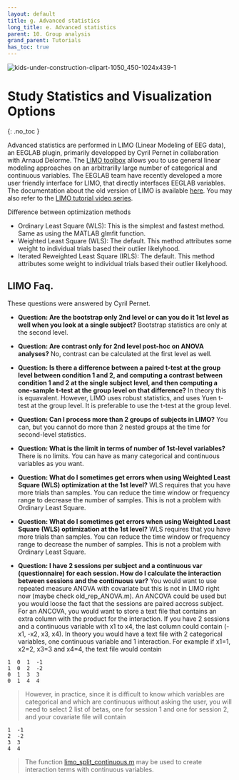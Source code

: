 ```yaml
---
layout: default
title: g. Advanced statistics
long_title: e. Advanced statistics
parent: 10. Group analysis
grand_parent: Tutorials 
has_toc: true
---
```


![kids-under-construction-clipart-1050_450-1024x439-1](https://user-images.githubusercontent.com/1872705/190218156-204dee28-4774-4fa6-831b-174d60c93ac5.png)

Study Statistics and Visualization Options
============================================
{: .no_toc }

Advanced statistics are performed in LIMO (Linear Modeling of EEG data), an EEGLAB plugin, primarily developped by Cyril Pernet in collaboration with Arnaud Delorme. 
The [LIMO toolbox](https://limo-eeg-toolbox.github.io/limo_meeg/) allows you to use general linear modeling approaches on an arbitrarilly large 
number of categorical and continuous variables. The EEGLAB team have recently developed a more user friendly interface for LIMO, that directly interfaces EEGLAB variables.
The documentation about the old version of LIMO is available [here](https://github.com/LIMO-EEG-Toolbox/limo_meeg/wiki). You may also refer to the
[LIMO tutorial video series](https://www.youtube.com/embed/videoseries?list=PLXc9qfVbMMN2Vrzte9ul3nrrG8AgB5OkU).

Difference between optimization methods 
- Ordinary Least Square (WLS): This is the simplest and fastest method. Same as using the MATLAB glmfit function.
- Weighted Least Square (WLS): The default. This method attributes some weight to individual trials based their outlier likelyhood.
- Iterated Reweighted Least Square (IRLS): The default. This method attributes some weight to individual trials based their outlier likelyhood.
 
LIMO Faq.
------
These questions were answered by Cyril Pernet.

* **Question: Are the bootstrap only 2nd level or can you do it 1st level as well when you look at a single subject?** Bootstrap statistics are only at the second level.

* **Question: Are contrast only for 2nd level post-hoc on ANOVA analyses?** No, contrast can be calculated at the first level as well.

* **Question: Is there a difference between a paired t-test at the group level between condition 1 and 2, and computing a contrast between condition 1 and 2 at the single subject level, and then computing a one-sample t-test at the group level on that difference?** In theory this is equavalent. However, LIMO uses robust statistics, and uses Yuen t-test at the group level. It is preferable to use the t-test at the group level. 

* **Question: Can I process more than 2 groups of subjects in LIMO?** You can, but you cannot do more than 2 nested groups at the time for second-level statistics.

* **Question: What is the limit in terms of number of 1st-level variables?** There is no limits. You can have as many categorical and continuous variables as you want. 

* **Question: What do I sometimes get errors when using Weighted Least Square (WLS) optimization at the 1st level?** WLS requires that you have more trials than samples. You can reduce the time window or frequency range to decrease the number of samples. This is not a problem with Ordinary Least Square.

* **Question: What do I sometimes get errors when using Weighted Least Square (WLS) optimization at the 1st level?** WLS requires that you have more trials than samples. You can reduce the time window or frequency range to decrease the number of samples. This is not a problem with Ordinary Least Square.

* **Question: I have 2 sessions per subject and a continuous var (questionnaire) for each session. How do I calculate the interaction between sessions and the continuous var?** You would want to use repeated measure ANOVA with covariate but this is not in LIMO right now (maybe check old_rep_ANOVA.m). An ANCOVA could be used but you would loose the fact that the sessions are paired accross subject. For an ANCOVA, you would want to store a text file that contains an extra column with the product for the interaction. If you have 2 sessions and a continuous variable with x1 to x4, the last column could contain (-x1, -x2, x3, x4). In theory you would have a text file with 2 categorical variables, one continuous variable and 1 interaction. For example if x1=1, x2=2, x3=3 and x4=4, the text file would contain
```
1  0  1  -1
1  0  2  -2
0  1  3  3
0  1  4  4
```
> However, in practice, since it is difficult to know which variables are categorical and which are continuous without asking the user, you will need to select 2 list of betas, one for session 1 and one for session 2, and your covariate file will contain
</blockquote>

```
1  -1
2  -2
3  3
4  4
```

> The function [limo_split_continuous.m](https://github.com/LIMO-EEG-Toolbox/limo_tools/blob/master/limo_split_continuous.m) may be used to create interaction terms with continuous variables.


